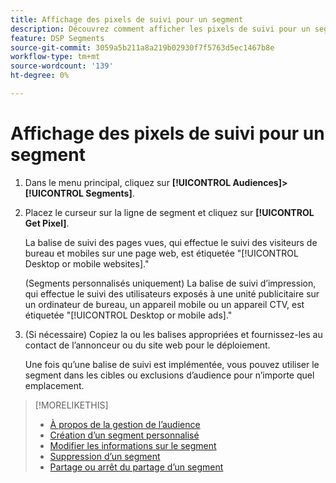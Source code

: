 ```yaml
---
title: Affichage des pixels de suivi pour un segment
description: Découvrez comment afficher les pixels de suivi pour un segment d’exclusion de vente personnalisé ou CCPA.
feature: DSP Segments
source-git-commit: 3059a5b211a8a219b02930f7f5763d5ec1467b8e
workflow-type: tm+mt
source-wordcount: '139'
ht-degree: 0%

---
```


# Affichage des pixels de suivi pour un segment

1. Dans le menu principal, cliquez sur **[!UICONTROL Audiences]>[!UICONTROL Segments]**.

1. Placez le curseur sur la ligne de segment et cliquez sur **[!UICONTROL Get Pixel]**.

   La balise de suivi des pages vues, qui effectue le suivi des visiteurs de bureau et mobiles sur une page web, est étiquetée &quot;[!UICONTROL Desktop or mobile websites].&quot;

   (Segments personnalisés uniquement) La balise de suivi d’impression, qui effectue le suivi des utilisateurs exposés à une unité publicitaire sur un ordinateur de bureau, un appareil mobile ou un appareil CTV, est étiquetée &quot;[!UICONTROL Desktop or mobile ads].&quot;

1. (Si nécessaire) Copiez la ou les balises appropriées et fournissez-les au contact de l’annonceur ou du site web pour le déploiement.

   Une fois qu’une balise de suivi est implémentée, vous pouvez utiliser le segment dans les cibles ou exclusions d’audience pour n’importe quel emplacement.

>[!MORELIKETHIS]
>
>* [À propos de la gestion de l’audience](audience-about.md)
>* [Création d’un segment personnalisé](custom-segment-create.md)
>* [Modifier les informations sur le segment](segment-edit.md)
>* [Suppression d’un segment](segment-delete.md)
>* [Partage ou arrêt du partage d’un segment](segment-share.md)

